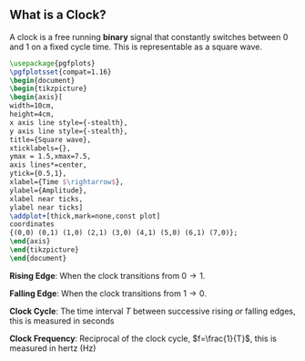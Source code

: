 ## What is a Clock?

A clock is a free running **binary** signal that constantly switches between 0 and 1 on a fixed cycle time. This is representable as a square wave. 

```tikz
\usepackage{pgfplots}
\pgfplotsset{compat=1.16}
\begin{document}
\begin{tikzpicture}
\begin{axis}[
width=10cm,
height=4cm,
x axis line style={-stealth},
y axis line style={-stealth},
title={Square wave},
xticklabels={},
ymax = 1.5,xmax=7.5,
axis lines*=center,
ytick={0.5,1},
xlabel={Time $\rightarrow$},
ylabel={Amplitude},
xlabel near ticks,
ylabel near ticks]
\addplot+[thick,mark=none,const plot]
coordinates
{(0,0) (0,1) (1,0) (2,1) (3,0) (4,1) (5,0) (6,1) (7,0)};
\end{axis}
\end{tikzpicture}
\end{document}
```

**Rising Edge**: When the clock transitions from $0\to1$.

**Falling Edge**: When the clock transitions from $1\to0$.

**Clock Cycle**: The time interval $T$ between successive rising *or* falling edges, this is measured in seconds

**Clock Frequency**: Reciprocal of the clock cycle, $f=\frac{1}{T}$, this is measured in hertz (Hz)

